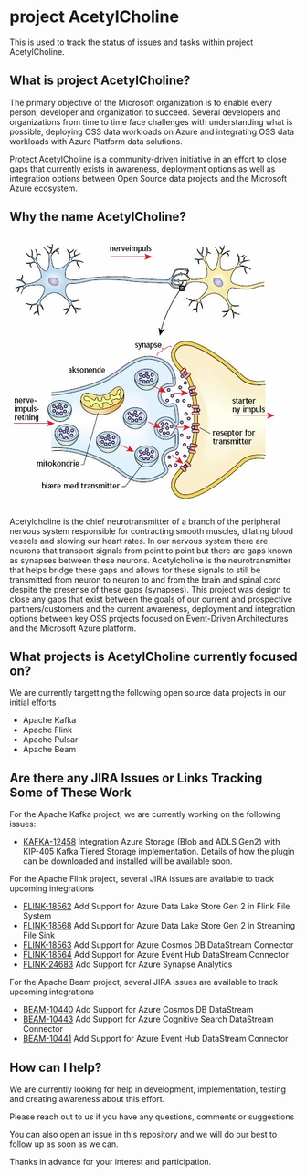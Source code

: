 # project AcetylCholine
This is used to track the status of issues and tasks within project AcetylCholine.

## What is project AcetylCholine?
The primary objective of the Microsoft organization is to enable every person, developer and organization to succeed. Several developers and organizations from time to time face challenges with understanding what is possible, deploying OSS data workloads on Azure and integrating OSS data workloads with Azure Platform data solutions.

Protect AcetylCholine is a community-driven initiative in an effort to close gaps that currently exists in awareness, deployment options as well as integration options between Open Source data projects and the Microsoft Azure ecosystem.

## Why the name AcetylCholine?
![AcetylCholine](acetylcholine.jpg "AcetylCholine")

Acetylcholine is the chief neurotransmitter of a branch of the peripheral nervous system responsible for contracting smooth muscles, dilating blood vessels and slowing our heart rates. In our nervous system there are neurons that transport signals from point to point but there are gaps known as synapses between these neurons. Acetylcholine is the neurotransmitter that helps bridge these gaps and allows for these signals to still be transmitted from neuron to neuron to and from the brain and spinal cord despite the presense of these gaps (synapses). This project was design to close any gaps that exist between the goals of our current and prospective partners/customers and the current awareness, deployment and integration options between key OSS projects focused on Event-Driven Architectures and the Microsoft Azure platform.

## What projects is AcetylCholine currently focused on?
We are currently targetting the following open source data projects in our initial efforts

- Apache Kafka 
- Apache Flink
- Apache Pulsar
- Apache Beam

## Are there any JIRA Issues or Links Tracking Some of These Work

For the Apache Kafka project, we are currently working on the following issues:
- [KAFKA-12458](https://issues.apache.org/jira/browse/KAFKA-12458) Integration Azure Storage (Blob and ADLS Gen2) with KIP-405 Kafka Tiered Storage implementation. Details of how the plugin can be downloaded and installed will be available soon.

For the Apache Flink project, several JIRA issues are available to track upcoming integrations
- [FLINK-18562](https://issues.apache.org/jira/browse/FLINK-18562) Add Support for Azure Data Lake Store Gen 2 in Flink File System 
- [FLINK-18568](https://issues.apache.org/jira/browse/FLINK-18568) Add Support for Azure Data Lake Store Gen 2 in Streaming File Sink
- [FLINK-18563](https://issues.apache.org/jira/browse/FLINK-18563) Add Support for Azure Cosmos DB DataStream Connector
- [FLINK-18564](https://issues.apache.org/jira/browse/FLINK-18564) Add Support for Azure Event Hub DataStream Connector
- [FLINK-24683](https://issues.apache.org/jira/browse/FLINK-24683) Add Support for Azure Synapse Analytics


For the Apache Beam project, several JIRA issues are available to track upcoming integrations
- [BEAM-10440](https://issues.apache.org/jira/browse/BEAM-10440) Add Support for Azure Cosmos DB DataStream
- [BEAM-10443](https://issues.apache.org/jira/browse/BEAM-10443) Add Support for Azure Cognitive Search DataStream Connector
- [BEAM-10441](https://issues.apache.org/jira/browse/BEAM-10441) Add Support for Azure Event Hub DataStream Connector

## How can I help?

We are currently looking for help in development, implementation, testing and creating awareness about this effort.

Please reach out to us if you have any questions, comments or suggestions

You can also open an issue in this repository and we will do our best to follow up as soon as we can.

Thanks in advance for your interest and participation.
